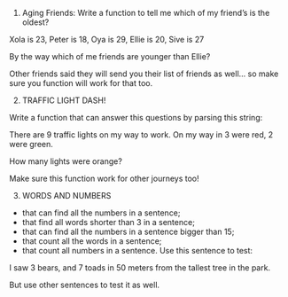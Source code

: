 1. Aging Friends:
Write a function to tell me which of my friend’s is the oldest?

Xola is 23, Peter is 18, Oya is 29, Ellie is 20, Sive is 27

By the way which of me friends are younger than Ellie?

Other friends said they will send you their list of friends as well… so make sure you function will work for that too.

2. TRAFFIC LIGHT DASH!

Write a function that can answer this questions by parsing this string:

There are 9 traffic lights on my way to work. On my way in 3 were red, 2 were green.

How many lights were orange?

Make sure this function work for other journeys too!

3. WORDS AND NUMBERS
* that can find all the numbers in a sentence;
* that find all words shorter than 3 in a sentence;
* that can find all the numbers in a sentence bigger than 15;
* that count all the words in a sentence;
* that count all numbers in a sentence.
Use this sentence to test:

I saw 3 bears, and 7 toads in 50 meters from the tallest tree in the park.

But use other sentences to test it as well.
